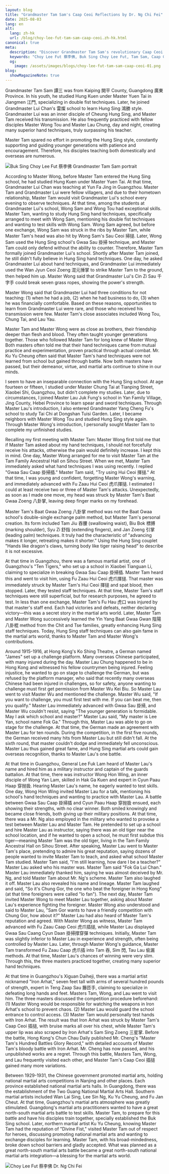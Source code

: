 ```yaml
---
layout: blog
title: "Grandmaster Tam Sam's Caap Ceoi Reflections by Dr. Ng Chi Fei"
date: 2025-08-03
lang: en
alt:
  lang: zh-hk
  url: /blog/choy-lee-fut-tam-sam-caap-ceoi.zh-hk.html
canonical: true
meta:
  description: "Discover Grandmaster Tam Sam's revolutionary Caap Ceoi 插搥 techniques in Buk Sing Choy Lee Fut 蔡李佛. Learn about his unique Baat Gwaa Zoeng 八卦掌 method, legendary battles, and contributions to martial arts. Written by Dr. Ng Chi Fei, this article explores the master's innovative approach to Choy Lee Fut 蔡李佛 combat techniques."
  keywords: "Choy Lee Fut 蔡李佛, Buk Sing Choy Lee Fut, Tam Sam, Caap Ceoi 插搥, Baat Gwaa Zoeng 八卦掌, Ng Chi Fei, martial arts history, kung fu techniques, Choy Lee Fut 蔡李佛 masters, traditional kung fu, martial arts legends, Buk Sing style, Caap Ceoi techniques, kung fu history, Choy Lee Fut 蔡李佛 lineage, martial arts philosophy, kung fu masters, traditional Chinese martial arts, Choy Lee Fut 蔡李佛 techniques, martial arts heritage"
  og: 
    image: /assets/images/blogs/choy-lee-fut-tam-sam-caap-ceoi-01.png
blog:
  showMagazineNote: true
---
```


Grandmaster Tam Sam 譚三 was from Kaiping 開平 County, Guangdong 廣東 Province. In his youth, he studied Hung Kuen under Master Yuen Tai in Jiangmen 江門, specializing in double fist techniques. Later, he joined Grandmaster Lui Chan's 雷燦 school to learn Hung Sing 鴻勝 style. Grandmaster Lui was an inner disciple of Cheung Hung Sing, and Master Tam received his transmission. He also frequently practiced with fellow disciples Master Wong Tou and Master Lau Chung, day and night, creating many superior hand techniques, truly surpassing his teacher.

Master Tam spared no effort in promoting the Hung Sing style, constantly supporting and guiding younger generations with patience and encouragement. Therefore, his disciples teaching both domestically and overseas are numerous.

<img src="/assets/images/blogs/choy-lee-fut-tam-sam-caap-ceoi-01.png" alt="Buk Sing Choy Lee Fut 蔡李佛 Grandmaster Tam Sam portrait"  class="max-h-80 mx-auto rounded-lg shadow-lg"/> 

According to Master Wong, before Master Tam entered the Hung Sing school, he had studied Hung Kuen under Master Yuen Tai. At that time, Grandmaster Lui Chan was teaching at Yun Fa Jing in Guangzhou. Master Tam and Grandmaster Lui were fellow villagers, and due to their hometown relationship, Master Tam would visit Grandmaster Lui's school every evening to observe techniques. At that time, among the students at Grandmaster Lui's school, Wong Sam and Wong Tou had exceptional skills. Master Tam, wanting to study Hung Sing hand techniques, specifically arranged to meet with Wong Sam, mentioning his double fist techniques and wanting to test skills with Wong Sam. Wong Sam agreed, but before one exchange, Wong Sam was struck in the ribs by Master Tam, while Master Tam's head was also hit by Wong Sam's Sau Ceoi 掃搥. Later, Wong Sam used the Hung Sing school's Gwaa Sau 掛掃 technique, and Master Tam could only defend without the ability to counter. Therefore, Master Tam formally joined Grandmaster Lui's school. Shortly after Master Tam joined, he still didn't fully believe in Hung Sing hand techniques. One day, he asked Grandmaster Lui about hand techniques, and Grandmaster Lui immediately used the Wan Jyun Ceoi Zoeng 混元捶掌 to strike Master Tam to the ground, then helped him up. Master Wong said that Grandmaster Lui's Cin Zi Sau 千字手 could break seven grass ropes, showing the power's strength.

Master Wong said that Grandmaster Lui had three conditions for not teaching: (1) when he had a job, (2) when he had business to do, (3) when he was financially comfortable. Based on these reasons, opportunities to learn from Grandmaster Lui were rare, and those who received his transmission were few. Master Tam's close associates included Wong Tou, Chung Tai, and Lau Yau.

Master Tam and Master Wong were as close as brothers, their friendship deeper than flesh and blood. They often taught younger generations together. Those who followed Master Tam for long knew of Master Wong. Both masters often told me that their hand techniques came from mutual practice and experimentation, proven practical through actual combat. Mr. Ku Yu Cheung often said that Master Tam's hand techniques were not learned from school but gained through battle. Now both masters have passed, but their demeanor, virtue, and martial arts continue to shine in our minds.

I seem to have an inseparable connection with the Hung Sing school. At age fourteen or fifteen, I studied under Master Chung Tai at Tianping Street, Xiaobei Shi, Guangzhou, but didn't complete my studies. Later, due to circumstances, I joined Master Lau Juk Fung's school in Yan Family Village, Jing County, Hebei Province to learn spear and sword techniques. Through Master Lau's introduction, I also entered Grandmaster Yang Cheng Fu's school to study Tai Chi at Dongshan Tuisi Garden. Later, I became neighbors with Master Wong Tou and studied Hung Sing style again. Through Master Wong's introduction, I personally sought Master Tam to complete my unfinished studies.

Recalling my first meeting with Master Tam: Master Wong first told me that if Master Tam asked about my hand techniques, I should not forcefully receive his attacks, otherwise the pain would definitely increase. I kept this in mind. One day, Master Wong arranged for me to visit Master Tam at the Tam Family Ancestral Hall on Sihou Street. When we met, Master Tam immediately asked what hand techniques I was using recently. I replied "Gwaa Sau Caap 掛掃插." Master Tam said, "Try using Hui Ceoi 揮搥." At that time, I was young and confident, forgetting Master Wong's warning, and immediately advanced with Fu Zaau Hui Ceoi 虎爪揮搥. I estimated I could at least receive two or three of Master Tam's attacks. Unexpectedly, as soon as I made one move, my head was struck by Master Tam's Baat Gwaa Zoeng 八卦掌, leaving deep finger marks on my forehead.

Master Tam's Baat Gwaa Zoeng 八卦掌 method was not the Baat Gwaa school's double-single exchange palm method, but Master Tam's personal creation. Its form included Tam Jiu 吞腰 (swallowing waist), Biu Bok 標膊 (marking shoulder), Syu Zi 舒指 (extending fingers), and Jan Zoeng 引掌 (leading palm) techniques. It truly had the characteristic of "advancing makes it longer, retreating makes it shorter." Using the Hung Sing couplet "Hands like dragon's claws, turning body like tiger raising head" to describe it is not excessive.

At that time in Guangzhou, there was a famous martial artist, one of Guangzhou's "Ten Tigers," who set up a school in Xiaobei Tianguan Li, claiming to specialize in breaking Gwaa Sau Caap 掛掃插. Master Tam heard this and went to visit him, using Fu Zaau Hui Ceoi 虎爪揮搥. That master was immediately struck by Master Tam's Hui Ceoi 揮搥 and spat blood, then stopped. Later, they tested staff techniques. At that time, Master Tam's staff techniques were still superficial, but for research purposes, he agreed to test. In less than one exchange, Master Tam's Fu Hau 虎口 was injured by that master's staff end. Each had victories and defeats, neither declaring victory—this was a secret story in the martial arts world. Later, Master Tam and Master Wong successively learned the Yin Yang Baat Gwaa Gwan 陰陽八卦棍 method from the Chit and Tse families, greatly enhancing Hung Sing staff techniques. Today, Hung Sing staff techniques can also gain fame in the martial arts world, thanks to Master Tam and Master Wong's contributions.

Around 1915-1916, at Hong Kong's Ko Shing Theatre, a German named "James" set up a challenge platform. Many overseas Chinese participated, with many injured during the day. Master Lau Chung happened to be in Hong Kong and witnessed his fellow countrymen being injured. Feeling injustice, he wanted to go on stage to challenge the German, but was refused by the platform manager, who said that recently many overseas Chinese had been injured in challenges, so for safety, anyone wanting to challenge must first get permission from Master Wu Kei Biu. So Master Lau went to visit Master Wu and mentioned the challenge. Master Wu said, "If you want to challenge, you must first test with me. If you can beat me, then you qualify." Master Lau immediately advanced with Gwaa Sau 掛掃, and Master Wu couldn't resist, saying "The younger generation is formidable. May I ask which school and master?" Master Lau said, "My master is Lee Yan, school name Fok Ga." Through this, Master Lau was able to go on stage for the challenge. At that time, the German made an agreement with Master Lau for ten rounds. During the competition, in the first five rounds, the German received many hits from Master Lau but still didn't fall. At the sixth round, that master couldn't dodge and immediately fell unconscious. Master Lau thus gained great fame, and Hung Sing martial arts could gain overseas recognition, thanks to Master Lau's one battle.

At that time in Guangzhou, General Lee Fuk Lam heard of Master Lau's name and hired him as a military instructor and captain of the guards battalion. At that time, there was instructor Wong Hon Wing, an inner disciple of Wong Yan Lam, skilled in Hak Ga Kuen and expert in Cyun Paau Haap 穿抛扱. Hearing Master Lau's name, he eagerly wanted to test skills. One day, Wong Hon Wing invited Master Lau for a talk, mentioning his school's hand techniques and wanting to practice with Master Lau. A battle between Gwaa Sau Caap 掛掃插 and Cyun Paau Haap 穿抛扱 ensued, each showing their strengths, with no clear winner. Both smiled knowingly and became close friends, both giving up their military positions. At that time, there was a Mr. Ng also employed in the military who wanted to provoke a test between Master Lau and Master Tam. He pretended to set up a school and hire Master Lau as instructor, saying there was an old tiger near the school location, and if he wanted to open a school, he must first subdue this tiger—meaning Master Tam was the old tiger, living in the Tam Family Ancestral Hall on Sihou Street. After speaking, Master Lau went to Master Tam's place, pretending to admire his great reputation, saying dozens of people wanted to invite Master Tam to teach, and asked what school Master Tam studied. Master Tam said, "I'm still learning, how dare I be a teacher?" Master Lau asked who his master was. Master Tam said "Fok Ga Lui Chan." Master Lau immediately thanked him, saying he was almost deceived by Mr. Ng, and told Master Tam about Mr. Ng's scheme. Master Tam also laughed it off. Master Lau also revealed his name and lineage. Master Tam laughed and said, "So it's Chung Gor, the one who beat the foreigner in Hong Kong" (at that time foreigners were called "lo fan"). The next day, Master Tam invited Master Wong to meet Master Lau together, asking about Master Lau's experience fighting the foreigner. Master Wong also understood and said to Master Lau, "Sam Gor wants to have a friendly competition with Chung Gor, how about it?" Master Lau had also heard of Master Tam's reputation and agreed. With Master Wong as witness, Master Tam advanced with Fu Zaau Caap Ceoi 虎爪插搥, while Master Lau displayed Gwaa Sau Caang Cyun Daan 掛掃撑穿彈 techniques. Initially, Master Tam was slightly inferior to Master Lau in experience and strength, often being controlled by Master Lau. Later, through Master Wong's guidance, Master Tam transformed Fu Zaau Caap 虎爪插 into Tam 吞, Sim 閃, Tau Lau 偷漏 methods. At that time, Master Lau's chances of winning were very slim. Through this, the three masters practiced together, creating many superior hand techniques.

At that time in Guangzhou's Xiguan Daiheji, there was a martial artist nicknamed "Iron Arhat," seven feet tall with arms of several hundred pounds of strength, expert in Teng Zaap Sau 籐匝手, claiming to specialize in defeating long hands and feet. Masters Tam, Wong, and Lau went to visit him. The three masters discussed the competition procedure beforehand: (1) Master Wong would be responsible for watching the weapons in Iron Arhat's school to prevent chaos. (2) Master Lau would guard the school entrance to control access. (3) Master Tam would personally test hands with Iron Arhat. The result was that Iron Arhat was struck by Master Tam's Caap Ceoi 插搥, with bruise marks all over his chest, while Master Tam's upper lip was also scraped by Iron Arhat's Sam Sing Zoeng 三星掌. Before the battle, Hong Kong's Chun Chau Daily published Mr. Cheng's "Master Tam's Hundred Battles Glory Record," with detailed accounts of Master Tam's bloody battle with Iron Arhat. Mr. Cheng has now passed, and his unpublished works are a regret. Through this battle, Masters Tam, Wong, and Lau frequently visited each other, and Master Tam's Caap Ceoi 插搥 gained many more variations.

Between 1929-1931, the Chinese government promoted martial arts, holding national martial arts competitions in Nanjing and other places. Each province established national martial arts halls. In Guangdong, there was the establishment of the Two Guang National Martial Arts Hall. Southern martial artists included Wan Lai Sing, Lee Sin Ng, Ku Yu Cheung, and Fu Jan Cheut. At that time, Guangzhou's martial arts atmosphere was greatly stimulated. Guangdong's martial arts practitioners wanted to have a great north-south martial arts battle to test skills. Master Tam, to prepare for this battle and have his disciples train together, specially established the Buk Sing school. Later, northern martial artist Ku Yu Cheung, knowing Master Tam had the reputation of "Divine Fist," visited Master Tam out of respect for heroes, discussing promoting national martial arts and wanting to exchange disciples for learning. Master Tam, with his broad-mindedness, broke down school barriers and gladly accepted. What was planned as a great north-south martial arts battle became a great north-south national martial arts integration—a blessing for the martial arts world.

<img src="/assets/images/blogs/choy-lee-fut-tam-sam-caap-ceoi-02.png" alt="Choy Lee Fut 蔡李佛 Dr. Ng Chi Fei"  class="max-h-80 mx-auto rounded-lg shadow-lg"/> 